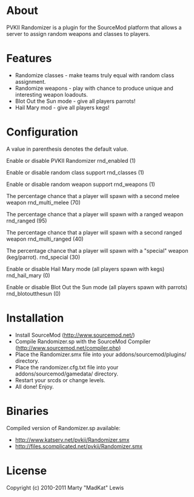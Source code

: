 # About

PVKII Randomizer is a plugin for the SourceMod platform that allows
a server to assign random weapons and classes to players.

# Features

 * Randomize classes - make teams truly equal with random class assignment.
 * Randomize weapons - play with chance to produce unique and interesting weapon loadouts.
 * Blot Out the Sun mode - give all players parrots!
 * Hail Mary mod - give all players kegs!

# Configuration

A value in parenthesis denotes the default value.

Enable or disable PVKII Randomizer
    rnd_enabled (1)

Enable or disable random class support
    rnd_classes (1)

Enable or disable random weapon support
    rnd_weapons (1)

The percentage chance that a player will spawn with a second melee weapon
    rnd_multi_melee (70)

The percentage chance that a player will spawn with a ranged weapon
    rnd_ranged (95)

The percentage chance that a player will spawn with a second ranged weapon
    rnd_multi_ranged (40)

The percentage chance that a player will spawn with a "special" weapon (keg/parrot).
    rnd_special (30)

Enable or disable Hail Mary mode (all players spawn with kegs)
    rnd_hail_mary (0)

Enable or disable Blot Out the Sun mode (all players spawn with parrots)
    rnd_blotoutthesun (0)

# Installation

 * Install SourceMod (http://www.sourcemod.net/)
 * Compile Randomizer.sp with the SourceMod Compiler (http://www.sourcemod.net/compiler.php)
 * Place the Randomizer.smx file into your addons/sourcemod/plugins/ directory.
 * Place the randomizer.cfg.txt file into your addons/sourcemod/gamedata/ directory.
 * Restart your srcds or change levels.
 * All done! Enjoy.

# Binaries

Compiled version of Randomizer.sp available:

 * http://www.katserv.net/pvkii/Randomizer.smx
 * http://files.scomplicated.net/pvkii/Randomizer.smx

# License

Copyright (c) 2010-2011 Marty "MadKat" Lewis